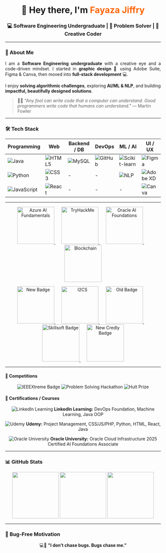 <!-- Header Section -->
<h1 align="center">👋 Hey there, I'm <span style="color:#ff6600;">Fayaza Jiffry</span></h1>
<h3 align="center">💻 Software Engineering Undergraduate | 🚀 Problem Solver | 🎨 Creative Coder</h3>

---

<!-- About Me -->
### 🌟 About Me
<p align="justify">
I am a <b>Software Engineering undergraduate</b> with a creative eye and a code-driven mindset.  
I started in <b>graphic design</b> 🎨 using Adobe Suite, Figma & Canva, then moved into <b>full-stack development</b> 💻.  

I enjoy <b>solving algorithmic challenges</b>, exploring <b>AI/ML & NLP</b>, and building <b>impactful, beautifully designed solutions</b>.
</p>

> 🧠✨ <i>"Any fool can write code that a computer can understand. Good programmers write code that humans can understand."</i> — Martin Fowler

---

<!-- Tech Stack -->
### 🛠 Tech Stack
| Programming | Web | Backend / DB | DevOps | ML / AI | UI / UX |
|------------|-----|--------------|--------|---------|--------|
| ![Java](https://img.shields.io/badge/Java-ED8B00?style=for-the-badge&logo=java&logoColor=white) | ![HTML5](https://img.shields.io/badge/HTML5-E34F26?style=for-the-badge&logo=html5&logoColor=white) | ![MySQL](https://img.shields.io/badge/MySQL-4479A1?style=for-the-badge&logo=mysql&logoColor=white) | ![GitHub](https://img.shields.io/badge/GitHub-181717?style=for-the-badge&logo=github&logoColor=white) | ![Scikit-learn](https://img.shields.io/badge/Scikit--learn-F7931E?style=for-the-badge&logo=scikitlearn&logoColor=white) | ![Figma](https://img.shields.io/badge/Figma-F24E1E?style=for-the-badge&logo=figma&logoColor=white) |
| ![Python](https://img.shields.io/badge/Python-3776AB?style=for-the-badge&logo=python&logoColor=white) | ![CSS3](https://img.shields.io/badge/CSS3-1572B6?style=for-the-badge&logo=css3&logoColor=white) | - | - | ![NLP](https://img.shields.io/badge/NLP-Purple?style=for-the-badge) | ![Adobe XD](https://img.shields.io/badge/Adobe_XD-FF61F6?style=for-the-badge&logo=adobexd&logoColor=white) |
| ![JavaScript](https://img.shields.io/badge/JavaScript-F7DF1E?style=for-the-badge&logo=javascript&logoColor=black) | ![React](https://img.shields.io/badge/React-61DAFB?style=for-the-badge&logo=react&logoColor=black) | - | - | - | ![Canva](https://img.shields.io/badge/Canva-00C4CC?style=for-the-badge&logo=canva&logoColor=white) |

---

<!-- All Badges in Two Rows -->
<p align="center">
  <!-- Row 1 -->
  <a href="https://www.credly.com/badges/d886f9bd-7c0f-4b16-9e06-547c909a7ce1/public_url" target="_blank">
    <img src="https://images.credly.com/size/220x220/images/4136ced8-75d5-4afb-8677-40b6236e2672/azure-ai-fundamentals-600x600.png" 
         width="120" height="120" style="object-fit: contain; display:inline-block;" alt="Azure AI Fundamentals"/>
  </a>
  &nbsp;&nbsp;&nbsp;&nbsp;
  <a href="https://tryhackme.com/p/FayazaJiffry" target="_blank">
    <img src="https://tryhackme.com/img/badges/firstfour.svg" 
         width="120" height="120" style="object-fit: contain; display:inline-block;" alt="TryHackMe"/>
  </a>
  &nbsp;&nbsp;&nbsp;&nbsp;
  <a href="https://files.fm/u/hc6qsz48ay" target="_blank">
    <img src="https://i.ibb.co/qLmkBgBH/OCI25-AICFAV1.png" 
         width="120" height="120" style="object-fit: contain; display:inline-block;" alt="Oracle AI Foundations"/>
  </a>
  &nbsp;&nbsp;&nbsp;&nbsp;
  <a href="https://res.cloudinary.com/droqoz7lg/image/upload/f_auto/q_auto/v1748556702/assets/blockchain-basics-badge.png" target="_blank">
    <img src="https://res.cloudinary.com/droqoz7lg/image/upload/f_auto/q_auto/v1748556702/assets/blockchain-basics-badge.png" 
         width="120" height="120" style="object-fit: contain; display:inline-block;" alt="Blockchain"/>
  </a>
</p>

<p align="center">
  <!-- Row 2 -->
  <a href="https://www.credly.com/badges/161037a9-57fb-4021-9e6e-1ada20bdec29" target="_blank">
    <img src="https://images.credly.com/size/220x220/images/161037a9-57fb-4021-9e6e-1ada20bdec29/blob" 
         width="120" height="120" style="object-fit: contain; display:inline-block;" alt="New Badge"/>
  </a>
  &nbsp;&nbsp;&nbsp;&nbsp;
  <a href="https://images.credly.com/size/680x680/images/af8c6b4e-fc31-47c4-8dcb-eb7a2065dc5b/I2CS__1_.png" target="_blank">
    <img src="https://images.credly.com/size/680x680/images/af8c6b4e-fc31-47c4-8dcb-eb7a2065dc5b/I2CS__1_.png" 
         width="120" height="120" style="object-fit: contain; display:inline-block;" alt="I2CS"/>
  </a>
  &nbsp;&nbsp;&nbsp;&nbsp;
  <a href="https://images.credly.com/size/220x220/images/f9f3c533-9b5a-47eb-8a3e-5734663116c0/image.png" target="_blank">
    <img src="https://images.credly.com/size/220x220/images/f9f3c533-9b5a-47eb-8a3e-5734663116c0/image.png" 
         width="120" height="120" style="object-fit: contain; display:inline-block;" alt="Old Badge"/>
  </a>
  &nbsp;&nbsp;&nbsp;&nbsp;
  <a href="https://skillsoft.digitalbadges.skillsoft.com/4bcaf481-feb5-4aa0-a71a-2a29d036336d#acc.1bozeLa3" target="_blank">
    <img src="https://i.ibb.co/F4045jds/skillsoft-badge.png" 
         width="120" height="120" style="object-fit: contain; display:inline-block;" alt="Skillsoft Badge"/>
  </a>
  &nbsp;&nbsp;&nbsp;&nbsp;
  <a href="https://www.credly.com/badges/e9ed659b-60eb-4cb6-b17b-7d75ca137f45" target="_blank">
    <img src="https://images.credly.com/size/220x220/images/e9ed659b-60eb-4cb6-b17b-7d75ca137f45/blob" 
         width="120" height="120" style="object-fit: contain; display:inline-block;" alt="New Credly Badge"/>
  </a>
</p>

---

#### 🏁 Competitions
<p align="center">
  <img src="https://img.shields.io/badge/IEEEXtreme-18.0-blue?style=for-the-badge&logo=ieee" alt="IEEEXtreme Badge" />
  <img src="https://img.shields.io/badge/Problem_Solving_Hackathon-green?style=for-the-badge&logo=hackerrank" alt="Problem Solving Hackathon" />
  <img src="https://img.shields.io/badge/Hult_Prize-purple?style=for-the-badge&logo=hult-prize" alt="Hult Prize" />
</p>

#### 📜 Certifications / Courses
<p align="center">
  <img src="https://img.shields.io/badge/LinkedIn-blue?style=for-the-badge&logo=linkedin" alt="LinkedIn Learning" />
  <b>LinkedIn Learning:</b> DevOps Foundation, Machine Learning, Java OOP
</p>
<p align="center">
  <img src="https://img.shields.io/badge/Udemy-red?style=for-the-badge&logo=udemy" alt="Udemy" />
  <b>Udemy:</b> Project Management, CSS/JS/PHP, Python, HTML, React, Java
</p>
<p align="center">
  <img src="https://img.shields.io/badge/Oracle-%23FF6600?style=for-the-badge&logo=oracle&logoColor=white" alt="Oracle University" />
  <b>Oracle University:</b> Oracle Cloud Infrastructure 2025 Certified AI Foundations Associate
</p>

---

### 📊 GitHub Stats
<p align="center">
  <img src="https://github-readme-stats.vercel.app/api?username=fayazajiffry&show_icons=true&theme=radical" height="150"/>
  <img src="https://github-readme-stats.vercel.app/api/top-langs/?username=fayazajiffry&layout=compact&theme=radical" height="150"/>
  <img src="https://github-profile-trophy.vercel.app/?username=fayazajiffry&theme=darkhub" height="150"/>
</p>

---

### 🐞 Bug-Free Motivation
<p align="center">
  💻🐞 <b>"I don’t chase bugs. Bugs chase me."</b>
</p>
